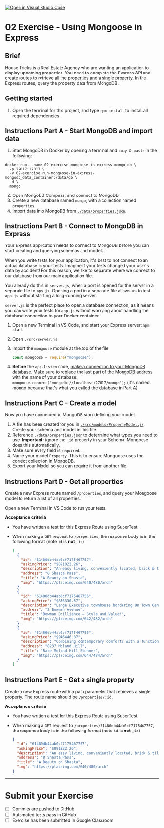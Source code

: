 [![Open in Visual Studio Code](https://classroom.github.com/assets/open-in-vscode-718a45dd9cf7e7f842a935f5ebbe5719a5e09af4491e668f4dbf3b35d5cca122.svg)](https://classroom.github.com/online_ide?assignment_repo_id=11097402&assignment_repo_type=AssignmentRepo)
# 02 Exercise - Using Mongoose in Express

## Brief

House Tricks is a Real Estate Agency who are wanting an application to display upcoming properties. You need to complete the Express API and create routes to retrieve all the properties and a single property. In the Express routes, query the property data from MongoDB.

## Getting started

1. Open the terminal for this project, and type `npm install` to install all required dependencies

## Instructions Part A - Start MongoDB and import data

1. Start MongoDB in Docker by opening a terminal and `copy & paste` in the following: 
```shell
docker run --name 02-exercise-mongoose-in-express-mongo_db \
  -p 27017:27017 \
  -v 02-exercise-run-mongoose-in-express-mongodb_data_container:/data/db \
  -d \
  mongo
```
2. Open MongoDB Compass, and connect to MongoDB
3. Create a new database named `mongo`, with a collection named `properties`.
4. Import data into MongoDB from [`./data/properties.json`](./data/properties.json).

## Instructions Part B - Connect to MongoDB in Express

Your Express application needs to connect to MongoDB before you can start creating and querying schemas and models. 

When you write tests for your application, it's best to not connect to an actual database in your tests. Imagine if your tests changed your user's data by accident! For this reason, we like to separate where we connect to our database from our main application file. 

You already do this in `server.js`, when a port is opened for the server in a separate file to `app.js`. Opening a port in a separate file allows us to test `app.js` without starting a long-running server.

`server.js` is the perfect place to open a database connection, as it means you can write your tests for `app.js` without worrying about handling the database connection to your Docker container.

1. Open a new Terminal in VS Code, and start your Express server: `npm start`
1. Open [`./src/server.js`](./src/server.js)
2. Import the `mongoose` module at the top of the file

   ```js
   const mongoose = require("mongoose");
   ```

3. **Before** the `app.listen` code, [make a connection to your MongoDB database](https://mongoosejs.com/docs/connections.html). Make sure to replace the last part of the MongoDB address with the name of your database: `mongoose.connect('mongodb://localhost:27017/mongo');` (it's named mongo because that's what you called the database in Part A)

## Instructions Part C - Create a model

Now you have connected to MongoDB start defining your model. 

1. A file has been created for you in [`./src/models/PropertyModel.js`](./src/models/PropertyModel.js). Create your schema and model in this file.
2. Reference [`./data/properties.json`](./data/properties.json) to determine what types you need to use. **Important:** ignore the `_id` property in your Schema. Mongoose does this automatically.
3. Make sure every field is `required`.
4. Name your model `Property`. This is to ensure Mongoose uses the correct collection in MongoDB.
5. Export your Model so you can require it from another file.

## Instructions Part D - Get all properties

Create a new Express route named `/properties`, and query your Mongoose model to return a list of all properties.

Open a new Terminal in VS Code to run your tests.

**Acceptance criteria**

- You have written a test for this Express Route using SuperTest
- When making a `GET` request to `/properties`, the response body is in the following format (note `id` is **not** `_id`)

  ```json
  [
    {
      "id": "61480db44ab0cf7175467757",
      "askingPrice": "$891822.26",
      "description": "An easy living, conveniently located, brick & tile home on a highly desirable street and surrounded by quality homes.",
      "address": "8 Shasta Pass",
      "title": "A Beauty on Shasta",
      "img": "https://placeimg.com/640/480/arch"
    },
    {
      "id": "61480db44ab0cf7175467755",
      "askingPrice": "$876330.57",
      "description": "Large Executive townhouse bordering On Town Centre",
      "address": "2 Bowman Avenue",
      "title": "Bowman Brilliance – Style and Value!",
      "img": "https://placeimg.com/642/482/arch"
    },
    {
      "id": "61480db44ab0cf7175467756",
      "askingPrice": "$946446.87",
      "description": "Combining contemporary comforts with a functional layout",
      "address": "8237 Moland Hill",
      "title": "Rare Moland Hill Stunner",
      "img": "https://placeimg.com/644/484/arch"
    }
  ]
   ```

## Instructions Part E - Get a single property

Create a new Express route with a path parameter that retrieves a single property. The route name should be `/properties/:id`.

**Acceptance criteria**

- You have written a test for this Express Route using SuperTest
- When making a `GET` request to `/properties/61480db44ab0cf7175467757`, the response body is in the following format (note `id` is **not** `_id`)

  ```json
  {
    "id": "61480db44ab0cf7175467757",
    "askingPrice": "$891822.26",
    "description": "An easy living, conveniently located, brick & tile home on a highly desirable street and surrounded by quality homes.",
    "address": "8 Shasta Pass",
    "title": "A Beauty on Shasta",
    "img": "https://placeimg.com/640/480/arch"
  }
   ```

--- 

# Submit your Exercise

- [ ] Commits are pushed to GitHub
- [ ] Automated tests pass in GitHub
- [ ] Exercise has been submitted in Google Classroom
